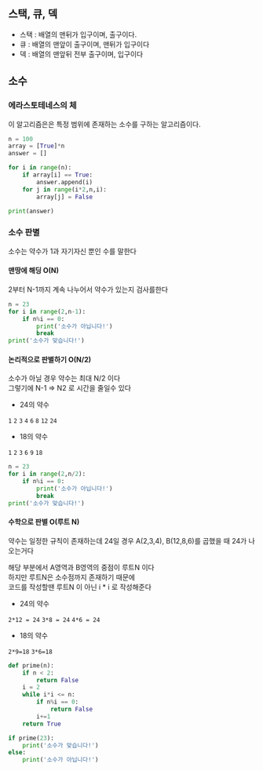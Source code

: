 ## 스택, 큐, 덱

-   스택 : 배열의 맨뒤가 입구이며, 출구이다.
-   큐 : 배열의 맨앞이 출구이며, 맨뒤가 입구이다
-   덱 : 배열의 맨앞뒤 전부 출구이며, 입구이다

## 소수

### 에라스토테네스의 체

이 알고리즘은은 특정 범위에 존재하는 소수를 구하는 알고리즘이다.

```python
n = 100
array = [True]*n
answer = []

for i in range(n):
    if array[i] == True:
        answer.append(i)
    for j in range(i*2,n,i):
        array[j] = False

print(answer)
```

### 소수 판별

소수는 약수가 1과 자기자신 뿐인 수를 말한다

#### 맨땅에 해딩 O(N)

2부터 N-1까지 계속 나누어서 약수가 있는지 검사를한다

```python
n = 23
for i in range(2,n-1):
    if n%i == 0:
        print('소수가 아닙니다!')
        break
print('소수가 맞습니다!')
```

#### 논리적으로 판별하기 O(N/2)

소수가 아닐 경우 약수는 최대 N/2 이다  
그렇기에 N-1 => N2 로 시간을 줄일수 있다

-   24의 약수

`1` `2` `3` `4` `6` `8` `12` `24`

-   18의 약수

`1` `2` `3` `6` `9` `18`

```python
n = 23
for i in range(2,n/2):
    if n%i == 0:
        print('소수가 아닙니다!')
        break
print('소수가 맞습니다!')
```

#### 수학으로 판별 O(루트 N)

약수는 일정한 규칙이 존재하는데 24일 경우
A(2,3,4), B(12,8,6)를 곱했을 때 24가 나오는거다

해당 부분에서 A영역과 B영역의 중점이 루트N 이다  
하지만 루트N은 소수점까지 존재하기 때문에  
코드를 작성할땐 루트N 이 아닌 i \* i 로 작성해준다

-   24의 약수

`2*12 = 24` `3*8 = 24` `4*6 = 24`

-   18의 약수

`2*9=18` `3*6=18`

```python
def prime(n):
    if n < 2:
        return False
    i = 2
    while i*i <= n:
        if n%i == 0:
            return False
        i+=1
    return True

if prime(23):
    print('소수가 맞습니다!')
else:
    print('소수가 아닙니다!')
```
